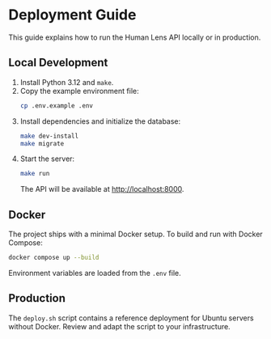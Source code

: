 # Deployment Guide

This guide explains how to run the Human Lens API locally or in production.

## Local Development

1. Install Python 3.12 and `make`.
2. Copy the example environment file:
   ```bash
   cp .env.example .env
   ```
3. Install dependencies and initialize the database:
   ```bash
   make dev-install
   make migrate
   ```
4. Start the server:
   ```bash
   make run
   ```
   The API will be available at [http://localhost:8000](http://localhost:8000).

## Docker

The project ships with a minimal Docker setup. To build and run with Docker Compose:

```bash
docker compose up --build
```

Environment variables are loaded from the `.env` file.

## Production

The `deploy.sh` script contains a reference deployment for Ubuntu servers without Docker. Review and adapt the script to your infrastructure.
